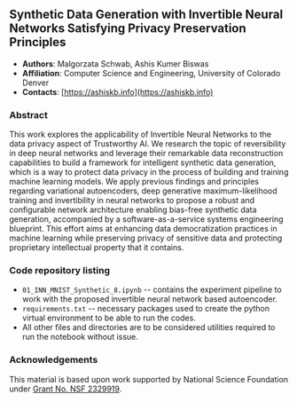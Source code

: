 ## Synthetic Data Generation with Invertible Neural Networks Satisfying Privacy Preservation Principles
* **Authors**: Malgorzata Schwab, Ashis Kumer Biswas
* **Affiliation**: Computer Science and Engineering, University of Colorado Denver
* **Contacts**: [https://ashiskb.info](https://ashiskb.info)

### Abstract
This work explores the applicability of Invertible Neural Networks to the data privacy aspect of Trustworthy AI.  We research the topic of reversibility in deep neural networks and leverage their remarkable data reconstruction capabilities to build a framework for intelligent synthetic data generation, which is a way to protect data privacy in the process of building and training machine learning models.  We apply previous findings and principles regarding variational autoencoders, deep generative maximum-likelihood training and invertibility in neural networks to propose a robust and configurable network architecture enabling bias-free synthetic data generation, accompanied by a software-as-a-service systems engineering blueprint.  This effort aims at enhancing data democratization practices in machine learning while preserving privacy of sensitive data and protecting proprietary intellectual property that it contains.

### Code repository listing
* `01_INN_MNIST_Synthetic_8.ipynb` -- contains the experiment pipeline to work with the proposed invertible neural network based autoencoder.
* `requirements.txt` -- necessary packages used to create the python virtual environment to be able to run the codes.
* All other files and directories are to be considered utilities required to run the notebook without issue.

### Acknowledgements
This material is based upon work supported by National Science Foundation under [Grant No. NSF 2329919](https://www.nsf.gov/awardsearch/showAward?AWD_ID=2329919&HistoricalAwards=false).
